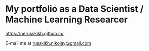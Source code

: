 # My portfolio as a Data Scientist / Machine Learning Researcer

https://nerusskikh.github.io/

E-mail me at russkikh.nikolay@gmail.com
